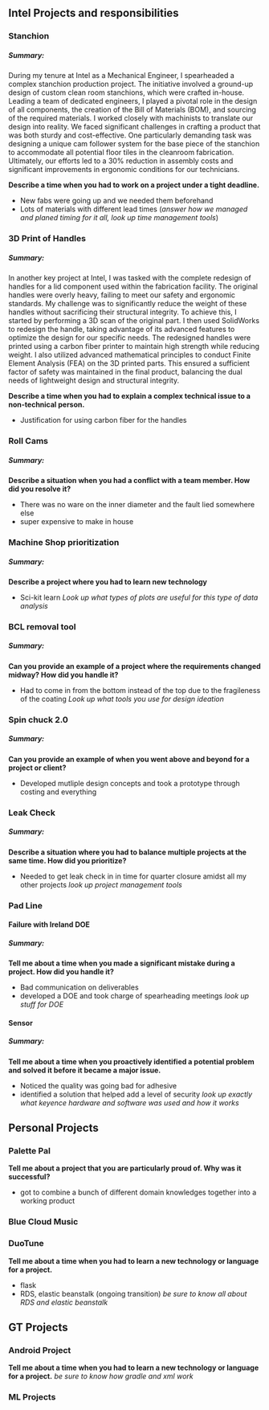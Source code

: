 
## Intel Projects and responsibilities

### Stanchion
##### Summary: 
During my tenure at Intel as a Mechanical Engineer, I spearheaded a complex stanchion production project. The initiative involved a ground-up design of custom clean room stanchions, which were crafted in-house. Leading a team of dedicated engineers, I played a pivotal role in the design of all components, the creation of the Bill of Materials (BOM), and sourcing of the required materials. I worked closely with machinists to translate our design into reality. We faced significant challenges in crafting a product that was both sturdy and cost-effective. One particularly demanding task was designing a unique cam follower system for the base piece of the stanchion to accommodate all potential floor tiles in the cleanroom fabrication. Ultimately, our efforts led to a 30% reduction in assembly costs and significant improvements in ergonomic conditions for our technicians.

**Describe a time when you had to work on a project under a tight deadline.**
- New fabs were going up and we needed them beforehand
- Lots of materials with different lead times (*answer how we managed and planed timing for it all, look up time management tools*)

### 3D Print of Handles
##### Summary: 
In another key project at Intel, I was tasked with the complete redesign of handles for a lid component used within the fabrication facility. The original handles were overly heavy, failing to meet our safety and ergonomic standards. My challenge was to significantly reduce the weight of these handles without sacrificing their structural integrity. To achieve this, I started by performing a 3D scan of the original part. I then used SolidWorks to redesign the handle, taking advantage of its advanced features to optimize the design for our specific needs. The redesigned handles were printed using a carbon fiber printer to maintain high strength while reducing weight. I also utilized advanced mathematical principles to conduct Finite Element Analysis (FEA) on the 3D printed parts. This ensured a sufficient factor of safety was maintained in the final product, balancing the dual needs of lightweight design and structural integrity.

**Describe a time when you had to explain a complex technical issue to a non-technical person.**
- Justification for using carbon fiber for the handles 


### Roll Cams
##### Summary: 
**Describe a situation when you had a conflict with a team member. How did you resolve it?**
- There was no ware on the inner diameter and the fault lied somewhere else 
- super expensive to make in house 

### Machine Shop prioritization
##### Summary: 
**Describe a project where you had to learn new technology**
- Sci-kit learn 
*Look up what types of plots are useful for this type of data analysis*

### BCL removal tool
##### Summary: 
**Can you provide an example of a project where the requirements changed midway? How did you handle it?**
- Had to come in from the bottom instead of the top due to the fragileness of the coating 
*Look up what tools you use for design ideation*

### Spin chuck 2.0
##### Summary: 
**Can you provide an example of when you went above and beyond for a project or client?**
- Developed mutliple design concepts and took a prototype through costing and everything 

### Leak Check
##### Summary: 
**Describe a situation where you had to balance multiple projects at the same time. How did you prioritize?**
- Needed to get leak check in in time for quarter closure amidst all my other projects 
*look up project management tools*

### Pad Line

#### Failure with Ireland DOE
##### Summary: 
**Tell me about a time when you made a significant mistake during a project. How did you handle it?**
- Bad communication on deliverables 
- developed a DOE and took charge of spearheading meetings 
*look up stuff for DOE*

#### Sensor
##### Summary: 
**Tell me about a time when you proactively identified a potential problem and solved it before it became a major issue.**
- Noticed the quality was going bad for adhesive 
- identified a solution that helped add a level of security 
*look up exactly what keyence hardware and software was used and how it works*

## Personal Projects

### Palette Pal 
**Tell me about a project that you are particularly proud of. Why was it successful?**
- got to combine a bunch of different domain knowledges together into a working product 

### Blue Cloud Music 

### DuoTune 
**Tell me about a time when you had to learn a new technology or language for a project.**
- flask 
- RDS, elastic beanstalk (ongoing transition)
*be sure to know all about RDS and elastic beanstalk*

## GT Projects 

### Android Project 
**Tell me about a time when you had to learn a new technology or language for a project.**
*be sure to know how gradle and xml work*

### ML Projects 